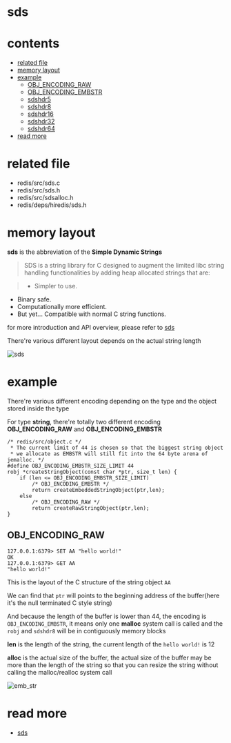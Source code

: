 # sds

# contents

* [related file](#related-file)
* [memory layout](#memory-layout)
* [example](#example)
	* [OBJ_ENCODING_RAW](#OBJ_ENCODING_RAW)
	* [OBJ_ENCODING_EMBSTR](#OBJ_ENCODING_EMBSTR)
	* [sdshdr5](#sdshdr5)
	* [sdshdr8](#sdshdr8)
	* [sdshdr16](#sdshdr16)
	* [sdshdr32](#sdshdr32)
	* [sdshdr64](#sdshdr64)
* [read more](#read-more)

# related file
* redis/src/sds.c
* redis/src/sds.h
* redis/src/sdsalloc.h
* redis/deps/hiredis/sds.h

# memory layout

**sds** is the abbreviation of the **Simple Dynamic Strings**

> SDS is a string library for C designed to augment the limited libc string handling functionalities by adding heap allocated strings that are:

> * Simpler to use.
* Binary safe.
* Computationally more efficient.
* But yet... Compatible with normal C string functions.

for more introduction and API overview, please refer to [sds](https://github.com/antirez/sds)

There're various different layout depends on the actual string length

![sds](https://github.com/zpoint/Redis-Internals/blob/5.0/Object/sds/sds.png)

# example

There're various different encoding depending on the type and the object stored inside the type

For type **string**, there're totally two different encoding **OBJ_ENCODING_RAW** and **OBJ_ENCODING_EMBSTR**

	/* redis/src/object.c */
     * The current limit of 44 is chosen so that the biggest string object
     * we allocate as EMBSTR will still fit into the 64 byte arena of jemalloc. */
    #define OBJ_ENCODING_EMBSTR_SIZE_LIMIT 44
    robj *createStringObject(const char *ptr, size_t len) {
        if (len <= OBJ_ENCODING_EMBSTR_SIZE_LIMIT)
        	/* OBJ_ENCODING_EMBSTR */
            return createEmbeddedStringObject(ptr,len);
        else
        	/* OBJ_ENCODING_RAW */
            return createRawStringObject(ptr,len);
    }

## OBJ_ENCODING_RAW

	127.0.0.1:6379> SET AA "hello world!"
	OK
    127.0.0.1:6379> GET AA
    "hello world!"

This is the layout of the C structure of the string object `AA`

We can find that `ptr` will points to the beginning address of the buffer(here it's the null terminated C style string)

And because the length of the buffer is lower than 44, the encoding is `OBJ_ENCODING_EMBSTR`, it means only one **malloc** system call is called and the `robj` and `sdshdr8` will be in contiguously memory blocks

**len** is the length of the string, the current length of the `hello world!` is 12

**alloc** is the actual size of the buffer, the actual size of the buffer may be more than the length of the string so that you can resize the string without calling the malloc/realloc system call

![emb_str](https://github.com/zpoint/Redis-Internals/blob/5.0/Object/sds/emb_str.png)





# read more
* [sds](https://github.com/antirez/sds)
